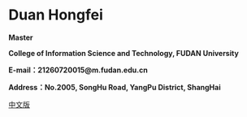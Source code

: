 <h1>Duan Hongfei</h1>
<p><b>Master</b></p>
<p><b>College of Information Science and Technology, FUDAN University</b></p>
<p><b>E-mail：21260720015@m.fudan.edu.cn</b></p>
<p><b>Address：No.2005, SongHu Road, YangPu District, ShangHai</b></p>
<a href="/index.html">中文版</a>
